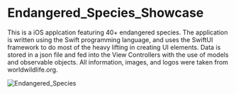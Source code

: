 # Endangered_Species_Showcase
This is a iOS applcation featuring 40+ endangered species. 
The application is written using the Swift programming language, and uses the SwiftUI framework to do most of the heavy lifting in creating UI elements. 
Data is stored in a json file and fed into the View Controllers with the use of models and observable objects. 
All information, images, and logos were taken from worldwildlife.org.

![Endangered_Species](Endangered_Species.gif)
